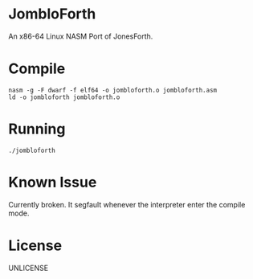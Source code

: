 # JombloForth

An x86-64 Linux NASM Port of JonesForth.

# Compile

```
nasm -g -F dwarf -f elf64 -o jombloforth.o jombloforth.asm
ld -o jombloforth jombloforth.o
```

# Running

```
./jombloforth
```

# Known Issue

Currently broken. It segfault whenever the interpreter enter the compile mode.

# License

UNLICENSE